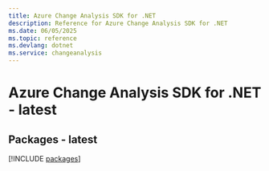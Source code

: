 ```yaml
---
title: Azure Change Analysis SDK for .NET
description: Reference for Azure Change Analysis SDK for .NET
ms.date: 06/05/2025
ms.topic: reference
ms.devlang: dotnet
ms.service: changeanalysis
---
```

# Azure Change Analysis SDK for .NET - latest
## Packages - latest
[!INCLUDE [packages](change-analysis-index.md)]